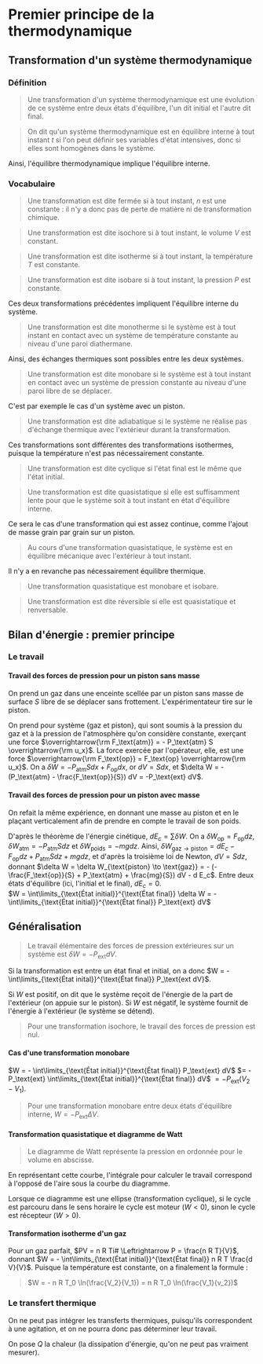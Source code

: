 # Premier principe de la thermodynamique
## Transformation d'un système thermodynamique
### Définition
> Une transformation d'un système thermodynamique est une évolution de ce système
> entre deux états d'équilibre, l'un dit initial et l'autre dit final.

> On dit qu'un système thermodynamique est en équilibre interne à tout instant $t$
> si l'on peut définir ses variables d'état intensives, donc si elles sont homogènes
> dans le système.

Ainsi, l'équilibre thermodynamique implique l'équilibre interne.

### Vocabulaire
> Une transformation est dite fermée si à tout instant, $n$ est une constante : il
> n'y a donc pas de perte de matière ni de transformation chimique.

> Une transformation est dite isochore si à tout instant, le volume $V$ est
> constant.

> Une transformation est dite isotherme si à tout instant, la température $T$ est
> constante.

> Une transformation est dite isobare si à tout instant, la pression $P$ est
> constante.

Ces deux transformations précédentes impliquent l'équilibre interne du système.

> Une transformation est dite monotherme si le système est à tout instant en
> contact avec un système de température constante au niveau d'une paroi
> diathermane.

Ainsi, des échanges thermiques sont possibles entre les deux systèmes.

> Une transformation est dite monobare si le système est à tout instant en
> contact avec un système de pression constante au niveau d'une paroi
> libre de se déplacer.

C'est par exemple le cas d'un système avec un piston.

> Une transformation est dite adiabatique si le système ne réalise pas d'échange
> thermique avec l'extérieur durant la transformation.

Ces transformations sont différentes des transformations isothermes, puisque la
température n'est pas nécessairement constante.

> Une transformation est dite cyclique si l'état final est le même que l'état
> initial.

> Une transformation est dite quasistatique si elle est suffisamment lente pour
> que le système soit à tout instant en état d'équilibre interne.

Ce sera le cas d'une transformation qui est assez continue, comme l'ajout de
masse grain par grain sur un piston.

> Au cours d'une transformation quasistatique, le système est en équilibre
> mécanique avec l'extérieur à tout instant.

Il n'y a en revanche pas nécessairement équilibre thermique.

> Une transformation quasistatique est monobare et isobare.

> Une transformation est dite réversible si elle est quasistatique et renversable.

## Bilan d'énergie : premier principe
### Le travail
#### Travail des forces de pression pour un piston sans masse
On prend un gaz dans une enceinte scellée par un piston sans masse de surface
$S$ libre de se déplacer sans frottement. L'expérimentateur tire sur le piston.

On prend pour système {gaz et piston}, qui sont soumis à la pression du gaz et à
la pression de l'atmosphère qu'on considère constante, exerçant une force $\overrightarrow{\rm F_\text{atm}} = - P_\text{atm} S \overrightarrow{\rm u_x}$.
La force exercée par l'opérateur, elle, est une force $\overrightarrow{\rm F_\text{op}} = F_\text{op} \overrightarrow{\rm u_x}$.
On a $\delta W = - P_\text{atm} S dx + F_\text{op} dx$, or $dV = S dx$, et $\delta W = - (P_\text{atm} - \frac{F_\text{op}}{S}) dV = -P_\text{ext} dV$.

#### Travail des forces de pression pour un piston avec masse
On refait la même expérience, en donnant une masse au piston et en le plaçant
verticalement afin de prendre en compte le travail de son poids.

D'après le théorème de l'énergie cinétique, $d E_c = \sum \delta W$.
On a $\delta W_\text{op} = F_\text{op} dz$, $\delta W_\text{atm} = - P_\text{atm} S dz$
et $\delta W_\text{poids} = -m g dz$.
Ainsi, $\delta W_{\text{gaz} \to \text{piston}} = d E_c - F_\text{op} dz + P_\text{atm} S dz + m g dz$,
et d'après la troisième loi de Newton, $d V = S dz$, donnant
$\delta W = \delta W_{\text{piston} \to \text{gaz}} = - (- \frac{F_\text{op}}{S} + P_\text{atm} + \frac{mg}{S}) dV - d E_c$.
Entre deux états d'équilibre (ici, l'initial et le final), $d E_c = 0$.\
$W = \int\limits_{\text{État initial}}^{\text{État final}} \delta W = - \int\limits_{\text{État initial}}^{\text{État final}} P_\text{ext} dV$

## Généralisation
> Le travail élémentaire des forces de pression extérieures sur un système
> est $\delta W = - P_\text{ext} d V$.

Si la transformation est entre un état final et initial, on a donc
$W = - \int\limits_{\text{État inital}}^{\text{État final}} P_\text{ext dV}$.

Si $W$ est positif, on dit que le système reçoit de l'énergie de la part de
l'extérieur (on appuie sur le piston). Si $W$ est négatif, le système fournit de
l'énergie à l'extérieur (le système se détend).

> Pour une transformation isochore, le travail des forces de pression est nul.

#### Cas d'une transformation monobare
$W = - \int\limits_{\text{État initial}}^{\text{État final}} P_\text{ext} dV$
$= - P_\text{ext} \int\limits_{\text{État initial}}^{\text{État final}} dV$
$= - P_\text{ext} (V_2 - V_1)$.

> Pour une transformation monobare entre deux états d'équilibre interne, $W = -P_\text{ext} \Delta V$.

#### Transformation quasistatique et diagramme de Watt
> Le diagramme de Watt représente la pression en ordonnée pour le volume en
> abscisse.

En représentant cette courbe, l'intégrale pour calculer le travail correspond à
l'opposé de l'aire sous la courbe du diagramme.

Lorsque ce diagramme est une ellipse (transformation cyclique),
si le cycle est parcouru dans le sens horaire le cycle est moteur ($W < 0$),
sinon le cycle est récepteur ($W > 0$).

#### Transformation isotherme d'un gaz
Pour un gaz parfait, $PV = n R Ti# \Leftrightarrow P = \frac{n R T}{V}$,
donnant $W = - \int\limits_{\text{État initial}}^{\text{État final}} n R T \frac{d V}{V}$.
Puisque la température est constante, on a finalement la formule :

> $W = - n R T_0 \ln(\frac{V_2}{V_1}) = n R T_0 \ln(\frac{V_1}{v_2})$

### Le transfert thermique
On ne peut pas intégrer les transferts thermiques, puisqu'ils correspondent à
une agitation, et on ne pourra donc pas déterminer leur travail.

On pose $Q$ la chaleur (la dissipation d'énergie, qu'on ne peut pas vraiment
mesurer).
